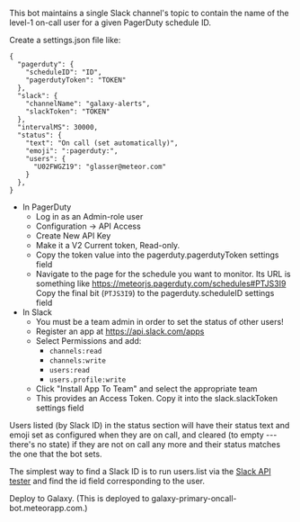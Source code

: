 This bot maintains a single Slack channel's topic to contain the name of the
level-1 on-call user for a given PagerDuty schedule ID.

Create a settings.json file like:

```
{
  "pagerduty": {
    "scheduleID": "ID",
    "pagerdutyToken": "TOKEN"
  },
  "slack": {
    "channelName": "galaxy-alerts",
    "slackToken": "TOKEN"
  },
  "intervalMS": 30000,
  "status": {
    "text": "On call (set automatically)",
    "emoji": ":pagerduty:",
    "users": {
      "U02FWGZ19": "glasser@meteor.com"
    }
  },
}
```

- In PagerDuty
  - Log in as an Admin-role user
  - Configuration -> API Access
  - Create New API Key
  - Make it a V2 Current token, Read-only.
  - Copy the token value into the pagerduty.pagerdutyToken settings field
  - Navigate to the page for the schedule you want to monitor. Its URL is
    something like https://meteorjs.pagerduty.com/schedules#PTJS3I9
    Copy the final bit (`PTJS3I9`) to the pagerduty.scheduleID settings field
- In Slack
  - You must be a team admin in order to set the status of other users!
  - Register an app at https://api.slack.com/apps
  - Select Permissions and add:
    - `channels:read`
    - `channels:write`
    - `users:read`
    - `users.profile:write`
  - Click "Install App To Team" and select the appropriate team
  - This provides an Access Token. Copy it into the slack.slackToken settings field

Users listed (by Slack ID) in the status section will have their status text and
emoji set as configured when they are on call, and cleared (to empty --- there's
no state) if they are not on call any more and their status matches the one that
the bot sets.

The simplest way to find a Slack ID is to run users.list via
the [Slack API tester](https://api.slack.com/methods/users.list/test) and find
the id field corresponding to the user.

Deploy to Galaxy.  (This is deployed to galaxy-primary-oncall-bot.meteorapp.com.)
